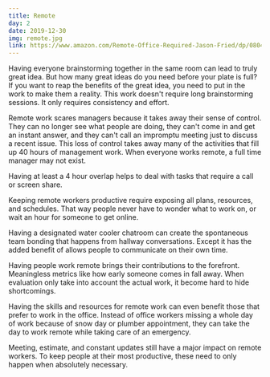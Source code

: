```yaml
---
title: Remote
day: 2
date: 2019-12-30
img: remote.jpg
link: https://www.amazon.com/Remote-Office-Required-Jason-Fried/dp/0804137501/
---
```


Having everyone brainstorming together in the same room can lead to
truly great idea. But how many great ideas do you need before your
plate is full? If you want to reap the benefits of the great idea, you
need to put in the work to make them a reality. This work doesn't
require long brainstorming sessions. It only requires consistency and
effort.

Remote work scares managers because it takes away their sense of
control. They can no longer see what people are doing, they can't come
in and get an instant answer, and they can't call an impromptu meeting
just to discuss a recent issue. This loss of control takes away many
of the activities that fill up 40 hours of management work. When
everyone works remote, a full time manager may not exist.

Having at least a 4 hour overlap helps to deal with tasks that require a
call or screen share.

Keeping remote workers productive require exposing all plans,
resources, and schedules. That way people never have to wonder what to
work on, or wait an hour for someone to get online.

Having a designated water cooler chatroom can create the spontaneous
team bonding that happens from hallway conversations. Except it has
the added benefit of allows people to communicate on their own time.

Having people work remote brings their contributions to the forefront.
Meaningless metrics like how early someone comes in fall away. When
evaluation only take into account the actual work, it become hard to
hide shortcomings.

Having the skills and resources for remote work can even benefit those
that prefer to work in the office. Instead of office workers missing a
whole day of work because of snow day or plumber appointment, they can
take the day to work remote while taking care of an emergency.

Meeting, estimate, and constant updates still have a major impact on
remote workers. To keep people at their most productive, these need to
only happen when absolutely necessary.
